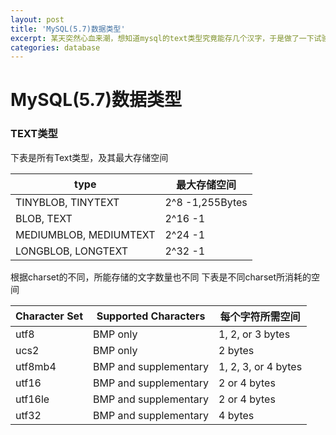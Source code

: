```yaml
---
layout: post
title: 'MySQL(5.7)数据类型'
excerpt: 某天突然心血来潮，想知道mysql的text类型究竟能存几个汉字，于是做了一下试验，进而查看官方的文档，unicode编码，最后有了这篇文章。
categories: database
---
```


# MySQL(5.7)数据类型

### TEXT类型

下表是所有Text类型，及其最大存储空间

type|最大存储空间
----|------
TINYBLOB, TINYTEXT|2^8 -1,255Bytes
BLOB, TEXT|2^16 -1
MEDIUMBLOB, MEDIUMTEXT|2^24 -1
LONGBLOB, LONGTEXT|2^32 -1

根据charset的不同，所能存储的文字数量也不同
下表是不同charset所消耗的空间

Character Set|Supported Characters|每个字符所需空间
-----|-----|----
utf8|BMP only|1, 2, or 3 bytes
ucs2|BMP only|2 bytes
utf8mb4|BMP and supplementary	|1, 2, 3, or 4 bytes
utf16|BMP and supplementary|2 or 4 bytes
utf16le|BMP and supplementary|2 or 4 bytes
utf32|BMP and supplementary|4 bytes






